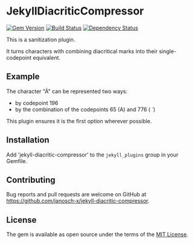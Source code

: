 # JekyllDiacriticCompressor

[![Gem Version](https://badge.fury.io/rb/jekyll-diacritic-compressor.svg)](http://badge.fury.io/rb/jekyll-diacritic-compressor)
[![Build Status](https://travis-ci.org/janosch-x/jekyll-diacritic-compressor.svg?branch=master)](https://travis-ci.org/janosch-x/jekyll-diacritic-compressor)
[![Dependency Status](https://gemnasium.com/janosch-x/jekyll-diacritic-compressor.svg)](https://gemnasium.com/janosch-x/jekyll-diacritic-compressor)

This is a sanitization plugin.

It turns characters with combining diacritical marks into their single-codepoint equivalent.

## Example

The character "Ä" can be represented two ways:

- by codepoint 196
- by the combination of the codepoints 65 (A) and 776 ( ̈ )

This plugin ensures it is the first option wherever possible.

## Installation

Add 'jekyll-diacritic-compressor' to the `jekyll_plugins` group in your Gemfile.

## Contributing

Bug reports and pull requests are welcome on GitHub at https://github.com/janosch-x/jekyll-diacritic-compressor.

## License

The gem is available as open source under the terms of the [MIT License](https://opensource.org/licenses/MIT).
